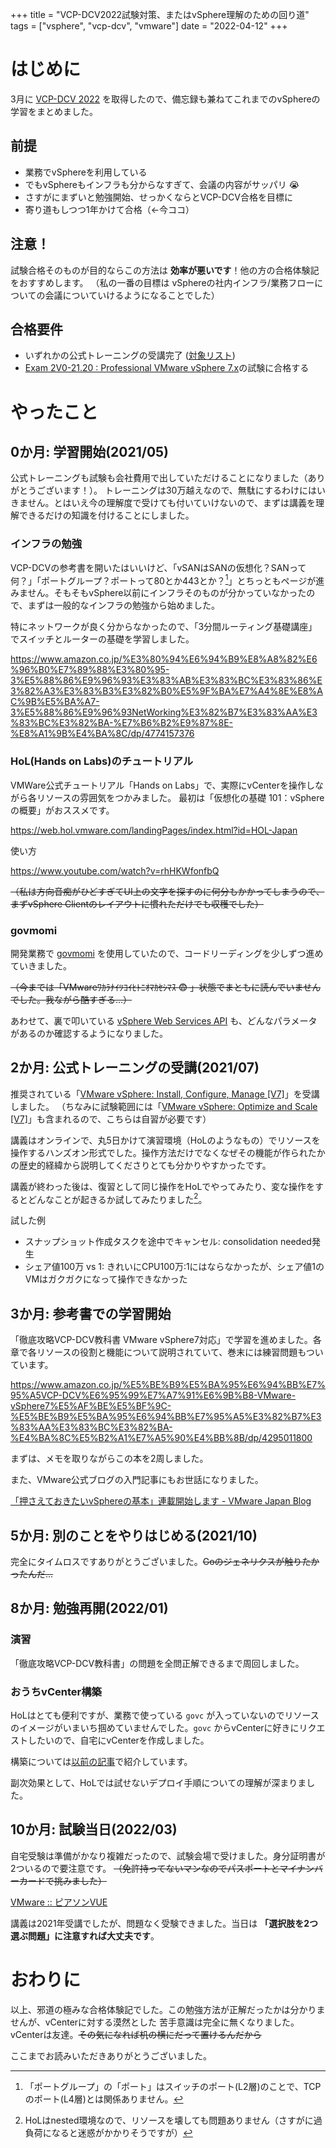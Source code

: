 +++
title = "VCP-DCV2022試験対策、またはvSphere理解のための回り道"
tags = ["vsphere", "vcp-dcv", "vmware"]
date = "2022-04-12"
+++

# はじめに

3月に [VCP-DCV 2022](https://www.vmware.com/learning/certification/vcp-dcv.html) を取得したので、備忘録も兼ねてこれまでのvSphereの学習をまとめました。

## 前提

- 業務でvSphereを利用している
- でもvSphereもインフラも分からなすぎて、会議の内容がサッパリ :sob:
- さすがにまずいと勉強開始、せっかくならとVCP-DCV合格を目標に
- 寄り道もしつつ1年かけて合格（←今ココ）

## 注意！

試験合格そのものが目的ならこの方法は **効率が悪いです**！他の方の合格体験記をおすすめします。
（私の一番の目標は vSphereの社内インフラ/業務フローについての会議についていけるようになることでした）

## 合格要件

- いずれかの公式トレーニングの受講完了 ([対象リスト](https://www.vmware.com/content/dam/digitalmarketing/vmware/en/pdf/certification/vmw-VCP-DCV-certification-preparation-guide.pdf))
- [Exam 2V0-21.20 : Professional VMware vSphere 7.x](https://www.vmware.com/learning/certification/vcp-dcv-7-exam.html)の試験に合格する

# やったこと
## 0か月: 学習開始(2021/05)

公式トレーニングも試験も会社費用で出していただけることになりました（ありがとうございます！）。
トレーニングは30万越えなので、無駄にするわけにはいきません。とはいえ今の理解度で受けても付いていけないので、まずは講義を理解できるだけの知識を付けることにしました。

### インフラの勉強

VCP-DCVの参考書を開いたはいいけど、「vSANはSANの仮想化？SANって何？」「ポートグループ？ポートって80とか443とか？[^1]」とちっともページが進みません。そもそもvSphere以前にインフラそのものが分かっていなかったので、まずは一般的なインフラの勉強から始めました。

特にネットワークが良く分からなかったので、「3分間ルーティング基礎講座」でスイッチとルーターの基礎を学習しました。

https://www.amazon.co.jp/%E3%80%94%E6%94%B9%E8%A8%82%E6%96%B0%E7%89%88%E3%80%95-3%E5%88%86%E9%96%93%E3%83%AB%E3%83%BC%E3%83%86%E3%82%A3%E3%83%B3%E3%82%B0%E5%9F%BA%E7%A4%8E%E8%AC%9B%E5%BA%A7-3%E5%88%86%E9%96%93NetWorking%E3%82%B7%E3%83%AA%E3%83%BC%E3%82%BA-%E7%B6%B2%E9%87%8E-%E8%A1%9B%E4%BA%8C/dp/4774157376

### HoL(Hands on Labs)のチュートリアル

VMWare公式チュートリアル「Hands on Labs」で、実際にvCenterを操作しながら各リソースの雰囲気をつかみました。
最初は「仮想化の基礎 101：vSphere の概要」がおススメです。

https://web.hol.vmware.com/landingPages/index.html?id=HOL-Japan

使い方

https://www.youtube.com/watch?v=rhHKWfonfbQ

~~（私は方向音痴がひどすぎてUI上の文字を探すのに何分もかかってしまうので、まずvSphere Clientのレイアウトに慣れただけでも収穫でした）~~

### govmomi

開発業務で [govmomi](https://github.com/vmware/govmomi) を使用していたので、コードリーディングを少しずつ進めていきました。

~~（今までは「VMwareﾜｶﾗﾅｲﾂﾖｲﾋﾄﾆｵﾏｶｾｼﾏｽ :fearful: 」状態でまともに読んでいませんでした。我ながら酷すぎる...）~~

あわせて、裏で叩いている [vSphere Web Services API](https://developer.vmware.com/apis/1192/vsphere) も、どんなパラメータがあるのか確認するようになりました。

## 2か月: 公式トレーニングの受講(2021/07)

推奨されている「[VMware vSphere: Install, Configure, Manage [V7]](https://mylearn.vmware.com/mgrReg/courses.cfm?ui=www_edu&a=one&id_subject=93058)」を受講しました。
（ちなみに試験範囲には「[VMware vSphere: Optimize and Scale [V7]](https://mylearn.vmware.com/mgrReg/courses.cfm?ui=www_edu&a=one&id_subject=93065)」も含まれるので、こちらは自習が必要です）

講義はオンラインで、丸5日かけて演習環境（HoLのようなもの）でリソースを操作するハンズオン形式でした。操作方法だけでなくなぜその機能が作られたかの歴史的経緯から説明してくださりとても分かりやすかったです。

講義が終わった後は、復習として同じ操作をHoLでやってみたり、変な操作をするとどんなことが起きるか試してみたりました[^2]。

試した例

- スナップショット作成タスクを途中でキャンセル: consolidation needed発生
- シェア値100万 vs 1: きれいにCPU100万:1にはならなかったが、シェア値1のVMはガクガクになって操作できなかった

## 3か月: 参考書での学習開始

「徹底攻略VCP-DCV教科書 VMware vSphere7対応」で学習を進めました。各章で各リソースの役割と機能について説明されていて、巻末には練習問題もついています。

https://www.amazon.co.jp/%E5%BE%B9%E5%BA%95%E6%94%BB%E7%95%A5VCP-DCV%E6%95%99%E7%A7%91%E6%9B%B8-VMware-vSphere7%E5%AF%BE%E5%BF%9C-%E5%BE%B9%E5%BA%95%E6%94%BB%E7%95%A5%E3%82%B7%E3%83%AA%E3%83%BC%E3%82%BA-%E4%BA%8C%E5%B2%A1%E7%A5%90%E4%BB%8B/dp/4295011800

まずは、メモを取りながらこの本を2周しました。

また、VMware公式ブログの入門記事にもお世話になりました。

[「押さえておきたいvSphereの基本」連載開始します - VMware Japan Blog](https://blogs.vmware.com/vmware-japan/2014/01/%E3%80%8C%E6%8A%BC%E3%81%95%E3%81%88%E3%81%A6%E3%81%8A%E3%81%8D%E3%81%9F%E3%81%84vsphere%E3%81%AE%E5%9F%BA%E6%9C%AC%E3%80%8D%E9%80%A3%E8%BC%89%E9%96%8B%E5%A7%8B%E3%81%97%E3%81%BE%E3%81%99.html)

## 5か月: 別のことをやりはじめる(2021/10)

完全にタイムロスですありがとうございました。~~Goのジェネリクスが触りたかったんだ...~~

## 8か月: 勉強再開(2022/01)

### 演習

「徹底攻略VCP-DCV教科書」の問題を全問正解できるまで周回しました。

### おうちvCenter構築

HoLはとても便利ですが、業務で使っている `govc` が入っていないのでリソースのイメージがいまいち掴めていませんでした。`govc` からvCenterに好きにリクエストしたいので、自宅にvCenterを作成しました。

構築については[以前の記事](https://volatile-notepad.netlify.app/post/20220220_home_vcsa/)で紹介しています。

副次効果として、HoLでは試せないデプロイ手順についての理解が深まりました。

## 10か月: 試験当日(2022/03)

自宅受験は準備がかなり複雑だったので、試験会場で受けました。身分証明書が2ついるので要注意です。
~~（免許持ってないマンなのでパスポートとマイナンバーカードで挑みました）~~

[VMware :: ピアソンVUE](https://www.pearsonvue.co.jp/Clients/VMware.aspx)

講義は2021年受講でしたが、問題なく受験できました。当日は **「選択肢を2つ選ぶ問題」に注意すれば大丈夫です**。

# おわりに

以上、邪道の極みな合格体験記でした。この勉強方法が正解だったかは分かりませんが、vCenterに対する漠然とした
苦手意識は完全に無くなりました。vCenterは友達。~~その気になれば机の横にだって置けるんだから~~

ここまでお読みいただきありがとうございました。

[^1]: 「ポートグループ」の「ポート」はスイッチのポート(L2層)のことで、TCPのポート(L4層)とは関係ありません。
[^2]: HoLはnested環境なので、リソースを壊しても問題ありません（さすがに過負荷になると迷惑がかかりそうですが）
